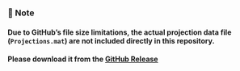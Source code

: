 ### 📌 Note
#### Due to GitHub’s file size limitations, the actual projection data file (`Projections.mat`) are not included directly in this repository.  
#### Please download it from the **[GitHub Release]()**
